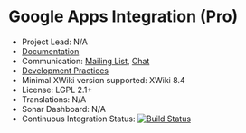 # Google Apps Integration (Pro)

* Project Lead: N/A
* [Documentation](https://store.xwiki.com/xwiki/bin/view/Extension/GoogleAppsIntegration)
* Communication: [Mailing List](http://dev.xwiki.org/xwiki/bin/view/Community/MailingLists), [Chat]( http://dev.xwiki.org/xwiki/bin/view/Community/Chat)
* [Development Practices](http://dev.xwiki.org)
* Minimal XWiki version supported: XWiki 8.4
* License: LGPL 2.1+
* Translations: N/A
* Sonar Dashboard: N/A
* Continuous Integration Status: [![Build Status](http://ci.xwikisas.com/view/All/job/xwikisas/job/application-googleapps/job/master/badge/icon)](http://ci.xwikisas.com/view/All/job/xwikisas/job/application-googleapps/job/master/)
